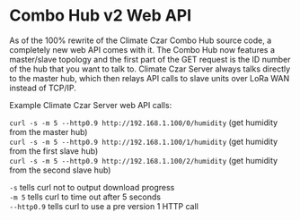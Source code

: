 # Combo Hub v2 Web API

As of the 100% rewrite of the Climate Czar Combo Hub source code, a completely new web API comes with it. The Combo Hub now features a master/slave topology and the first part of the GET request is the ID number of the hub that you want to talk to. Climate Czar Server always talks directly to the master hub, which then relays API calls to slave units over LoRa WAN instead of TCP/IP.

Example Climate Czar Server web API calls:

`curl -s -m 5 --http0.9 http://192.168.1.100/0/humidity` (get humidity from the master hub)<br>
`curl -s -m 5 --http0.9 http://192.168.1.100/1/humidity` (get humidity from the first slave hub)<br>
`curl -s -m 5 --http0.9 http://192.168.1.100/2/humidity` (get humidity from the second slave hub)<br>

`-s` tells curl not to output download progress<br>
`-m 5` tells curl to time out after 5 seconds<br>
`--http0.9` tells curl to use a pre version 1 HTTP call<br>
